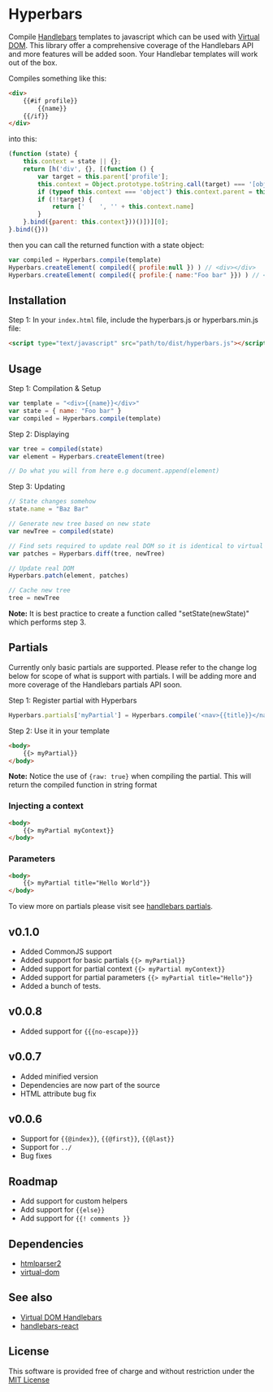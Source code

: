 # Hyperbars
Compile [Handlebars](http://handlebarsjs.com/) templates to javascript which can be used with [Virtual DOM](https://github.com/Matt-Esch/virtual-dom).
This library offer a comprehensive coverage of the Handlebars API and more features will be added soon. Your Handlebar templates will work out of the box.

Compiles something like this:
```html
<div>
    {{#if profile}}
        {{name}}
    {{/if}}
</div>
```

into this:
```js
(function (state) {
	this.context = state || {};
	return [h('div', {}, [(function () {
		var target = this.parent['profile'];
		this.context = Object.prototype.toString.call(target) === '[object Object]' ? target : this.parent;
		if (typeof this.context === 'object') this.context.parent = this.parent;
		if (!!target) {
			return ['    ', '' + this.context.name]
		}
	}.bind({parent: this.context}))()])][0];
}.bind({}))
```

then you can call the returned function with a state object:
```js
var compiled = Hyperbars.compile(template)
Hyperbars.createElement( compiled({ profile:null }) ) // <div></div>
Hyperbars.createElement( compiled({ profile:{ name:"Foo bar" }}) ) // <div>Foo bar</div>
```

## Installation
Step 1: In your `index.html` file, include the hyperbars.js or hyperbars.min.js file:
```html
<script type="text/javascript" src="path/to/dist/hyperbars.js"></script>
```

## Usage
Step 1: Compilation & Setup
```js
var template = "<div>{{name}}</div>"
var state = { name: "Foo bar" }
var compiled = Hyperbars.compile(template)
```
Step 2: Displaying
```js
var tree = compiled(state)
var element = Hyperbars.createElement(tree)

// Do what you will from here e.g document.append(element)
```
Step 3: Updating
```js
// State changes somehow
state.name = "Baz Bar"

// Generate new tree based on new state
var newTree = compiled(state)

// Find sets required to update real DOM so it is identical to virtual dom
var patches = Hyperbars.diff(tree, newTree)

// Update real DOM
Hyperbars.patch(element, patches)

// Cache new tree
tree = newTree
```
**Note:** It is best practice to create a function called "setState(newState)" which performs step 3.

## Partials
Currently only basic partials are supported. Please refer to the change log below for scope of what is support
with partials. I will be adding more and more coverage of the Handlebars partials API soon.

Step 1: Register partial with Hyperbars
```js
Hyperbars.partials['myPartial'] = Hyperbars.compile('<nav>{{title}}</nav>', {raw: true})
```

Step 2: Use it in your template
```html
<body>
    {{> myPartial}}
</body>
```
**Note:** Notice the use of `{raw: true}` when compiling the partial. This will return the compiled function in string format

### Injecting a context
```html
<body>
    {{> myPartial myContext}}
</body>
```

### Parameters
```html
<body>
    {{> myPartial title="Hello World"}}
</body>
```

To view more on partials please visit see [handlebars partials](http://handlebarsjs.com/partials.html).

## v0.1.0
* Added CommonJS support
* Added support for basic partials `{{> myPartial}}`
* Added support for partial context `{{> myPartial myContext}}`
* Added support for partial parameters `{{> myPartial title="Hello"}}`
* Added a bunch of tests.

## v0.0.8
* Added support for `{{{no-escape}}}`

## v0.0.7
* Added minified version
* Dependencies are now part of the source
* HTML attribute bug fix

## v0.0.6
* Support for `{{@index}}`, `{{@first}}`, `{{@last}}`
* Support for `../`
* Bug fixes

## Roadmap
* Add support for custom helpers
* Add support for `{{else}}`
* Add support for `{{! comments }}`

## Dependencies
* [htmlparser2](https://github.com/fb55/htmlparser2)
* [virtual-dom](https://github.com/Matt-Esch/virtual-dom)

## See also
* [Virtual DOM Handlebars](https://github.com/jchook/virtual-dom-handlebars)
* [handlebars-react](https://github.com/stevenvachon/handlebars-react)

## License
This software is provided free of charge and without restriction under the [MIT License](LICENSE)